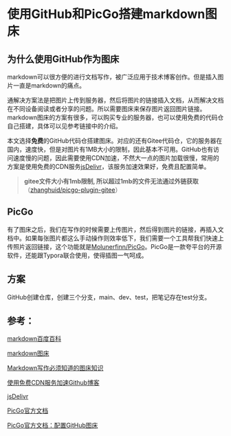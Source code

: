 # 使用GitHub和PicGo搭建markdown图床



## 为什么使用GitHub作为图床

markdown可以很方便的进行文档写作，被广泛应用于技术博客创作。但是插入图片一直是markdown的痛点。

通解决方案法是把图片上传到服务器，然后将图片的链接插入文档，从而解决文档在不同设备阅读或者分享的问题。所以需要图床来保存图片返回图片链接。markdown图床的方案有很多，可以购买专业的服务器，也可以使用免费的代码仓自己搭建，具体可以见参考链接中的介绍。

本文选择**免费**的GitHub代码仓搭建图床。对应的还有Gitee代码仓，它的服务器在国内，速度快，但是对图片有1MB大小的限制，因此基本不可用。GitHub也有访问速度慢的问题，因此需要使用CDN加速，不然大一点的图片加载很慢，常用的方案是使用免费的CDN服务[jsDelivr](https://www.jsdelivr.com/)，该服务加速效果好，免费且配置简单。

>**gitee文件大小有1mb限制, 所以超过1mb的文件无法通过外链获取**（[zhanghuid/picgo-plugin-gitee](https://github.com/zhanghuid/picgo-plugin-gitee)）



## PicGo

有了图床之后，我们在写作的时候需要上传图片，然后得到图片的链接，再插入文档中。如果每张图片都这么手动操作则效率低下，我们需要一个工具帮我们快速上传照片返回链接，这个功能就是[Molunerfinn/PicGo](https://github.com/Molunerfinn/PicGo)。PicGo是一款夸平台的开源软件，还能跟Typora联合使用，使得插图一气呵成。



## 方案

GitHub创建仓库，创建三个分支，main、dev、test，把笔记存在test分支。





## 参考：

[markdown百度百科](https://baike.baidu.com/item/markdown)

[markdown图床](https://www.jianshu.com/p/ea1eb11db63f)

[Markdown写作必须知道的图床知识](https://blog.csdn.net/weixin_44441012/article/details/88016189)

[使用免费CDN服务加速Github博客](https://blog.csdn.net/qq_38877888/article/details/103995674)

[jsDelivr](https://www.jsdelivr.com/)

[PicGo官方文档](https://picgo.github.io/PicGo-Doc/)

[PicGo官方文档：配置GitHub图床](https://picgo.github.io/PicGo-Doc/zh/guide/config.html#github%E5%9B%BE%E5%BA%8A)

